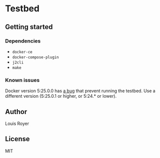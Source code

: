 # Testbed
## Getting started
### Dependencies
- `docker-ce`
- `docker-compose-plugin`
- `j2cli` 
- `make`

### Known issues
Docker version 5:25.0.0 has [a bug](https://github.com/moby/moby/issues/47120) that prevent running the testbed. Use a different version (5:25.0.1 or higher, or 5:24.* or lower).

## Author
Louis Royer

## License
MIT
